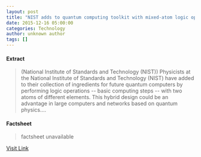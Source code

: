 ```yaml
---
layout: post
title: "NIST adds to quantum computing toolkit with mixed-atom logic operations"
date: 2015-12-16 05:00:00
categories: Technology
author: unknown author
tags: []
---
```



#### Extract
>(National Institute of Standards and Technology (NIST)) Physicists at the National Institute of Standards and Technology (NIST) have added to their collection of ingredients for future quantum computers by performing logic operations -- basic computing steps -- with two atoms of different elements. This hybrid design could be an advantage in large computers and networks based on quantum physics....

#### Factsheet
>factsheet unavailable

[Visit Link](http://www.eurekalert.org/pub_releases/2015-12/nios-nat121415.php)


